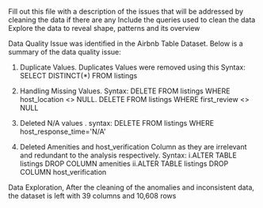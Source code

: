 Fill out this file with a description of the issues that will be addressed by cleaning the data if there are any
Include the queries used to clean the data
Explore the data to reveal shape, patterns and its overview 

Data Quality Issue was identified in the Airbnb Table Dataset. Below is a summary of the data quality issue:

1. Duplicate Values. Duplicates Values were removed using this Syntax:
 SELECT DISTINCT(*) FROM listings

2. Handling Missing Values. Syntax:
DELETE FROM listings WHERE host_location <> NULL.
DELETE FROM listings WHERE first_review <> NULL

3. Deleted N/A values . syntax:
DELETE FROM listings
WHERE host_response_time='N/A'


5. Deleted Amenities and host_verification Column as they are irrelevant and redundant to the analysis respectively. Syntax:
i.ALTER TABLE listings
DROP COLUMN amenities
ii.ALTER TABLE listings
DROP COLUMN host_verification

Data Exploration,
After the cleaning of the anomalies and inconsistent data, the dataset is left with 39 columns and 10,608 rows


			


